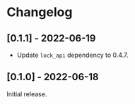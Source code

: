 # Changelog

## [0.1.1] - 2022-06-19

- Update `lock_api` dependency to 0.4.7.

## [0.1.0] - 2022-06-18

Initial release.

